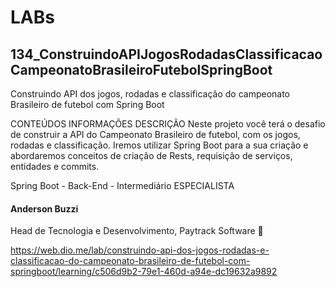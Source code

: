 # LABs

## 134_ConstruindoAPIJogosRodadasClassificacaoCampeonatoBrasileiroFutebolSpringBoot

Construindo API dos jogos, rodadas e classificação do campeonato Brasileiro de futebol com Spring Boot

CONTEÚDOS
INFORMAÇÕES
DESCRIÇÃO
Neste projeto você terá o desafio de construir a API do Campeonato Brasileiro de futebol, com os jogos, rodadas e classificação. Iremos utilizar Spring Boot para a sua criação e abordaremos conceitos de criação de Rests, requisição de serviços, entidades e commits.

Spring Boot - Back-End - Intermediário
ESPECIALISTA
#### Anderson Buzzi
Head de Tecnologia e Desenvolvimento, Paytrack Software


https://web.dio.me/lab/construindo-api-dos-jogos-rodadas-e-classificacao-do-campeonato-brasileiro-de-futebol-com-springboot/learning/c506d9b2-79e1-460d-a94e-dc19632a9892

